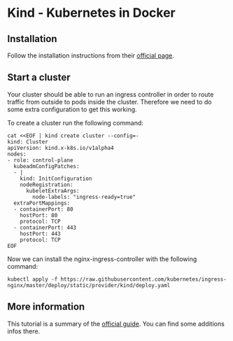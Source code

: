 # Kind - Kubernetes in Docker 

## Installation

Follow the installation instructions from their [official page](https://kind.sigs.k8s.io/docs/user/quick-start/).   

## Start a cluster

Your cluster should be able to run an ingress controller in order to route traffic from outside to pods inside the cluster. Therefore we need to do some extra configuration to get this working.

To create a cluster run the following command: 

```
cat <<EOF | kind create cluster --config=-
kind: Cluster
apiVersion: kind.x-k8s.io/v1alpha4
nodes:
- role: control-plane
  kubeadmConfigPatches:
  - |
    kind: InitConfiguration
    nodeRegistration:
      kubeletExtraArgs:
        node-labels: "ingress-ready=true"
  extraPortMappings:
  - containerPort: 80
    hostPort: 80
    protocol: TCP
  - containerPort: 443
    hostPort: 443
    protocol: TCP
EOF
```

Now we can install the nginx-ingress-controller with the following command:

`kubectl apply -f https://raw.githubusercontent.com/kubernetes/ingress-nginx/master/deploy/static/provider/kind/deploy.yaml`

## More information 

This tutorial is a summary of the [official guide](https://kind.sigs.k8s.io/docs/user/ingress/). You can find some additions infos there.
